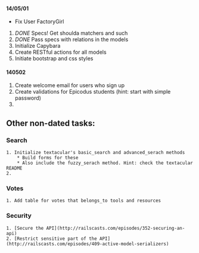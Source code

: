 #### 14/05/01

* Fix User FactoryGirl
1. *DONE* Specs! Get shoulda matchers and such
2. *DONE* Pass specs with relations in the models
3. Initialize Capybara
4. Create RESTful actions for all models
5. Initiate bootstrap and css styles


#### 140502

1. Create welcome email for users who sign up
2. Create validations for Epicodus students (hint: start with simple password)
3.




## Other non-dated tasks:

### Search
    1. Initialize textacular's basic_search and advanced_serach methods
        * Build forms for these
        * Also include the fuzzy_serach method. Hint: check the textacular README
    2.

### Votes
    1. Add table for votes that belongs_to tools and resources

### Security
    1. [Secure the API](http://railscasts.com/episodes/352-securing-an-api)
    2. [Restrict sensitive part of the API](http://railscasts.com/episodes/409-active-model-serializers)
